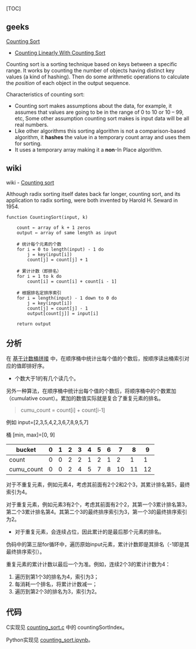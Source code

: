 
[TOC]

## geeks

[Counting Sort](https://www.geeksforgeeks.org/counting-sort/)

- [Counting Linearly With Counting Sort](https://medium.com/basecs/counting-linearly-with-counting-sort-cd8516ae09b3)

Counting sort is a sorting technique based on keys between a specific range. It works by counting the number of objects having distinct key values (a kind of hashing). Then do some arithmetic operations to calculate the *position* of each object in the output sequence. 

Characteristics of counting sort:

- Counting sort makes assumptions about the data, for example, it assumes that values are going to be in the range of 0 to 10 or 10 – 99, etc, Some other assumption counting sort makes is input data will be all real numbers.
- Like other algorithms this sorting algorithm is not a comparison-based algorithm, it **hashes** the value in a temporary count array and uses them for sorting.
- It uses a temporary array making it a **non**-In Place algorithm.

## wiki

wiki - [Counting sort](https://en.wikipedia.org/wiki/Counting_sort)

Although radix sorting itself dates back far longer, counting sort, and its application to radix sorting, were both invented by Harold H. Seward in 1954.

```Pseudocode
function CountingSort(input, k)
    
    count ← array of k + 1 zeros
    output ← array of same length as input
    
    # 统计每个元素的个数
    for i = 0 to length(input) - 1 do
        j = key(input[i])
        count[j] = count[j] + 1

    # 累计计数（即排名）
    for i = 1 to k do
        count[i] = count[i] + count[i - 1]

    # 根据排名定排序索引
    for i = length(input) - 1 down to 0 do
        j = key(input[i])
        count[j] = count[j] - 1
        output[count[j]] = input[i]

    return output
```

## 分析

在 [基于计数桶拼接](./1.2-%E5%9F%BA%E4%BA%8E%E8%AE%A1%E6%95%B0%E6%A1%B6%E6%8B%BC%E6%8E%A5.md) 中，在顺序桶中统计出每个值的个数后，按顺序读出桶索引对应的值即排好序。

- 个数大于1的有几个读几个。

另外一种算法，在顺序桶中统计出每个值的个数后，将顺序桶中的个数累加（cumulative count）。累加的数值实际就是复合了重复元素的排名。

> cumu_count = count[i] + count[i-1]

例如 input=[2,3,5,4,2,3,6,7,8,9,5,7]

桶 [min, max]=[0, 9]

bucket     | 0 | 1 | 2 | 3 | 4 | 5 | 6 | 7 | 8 | 9 | 
-----------|---|---|---|---|---|---|---|---|---|----
count      | 0 | 0 | 2 | 2 | 1 | 2 | 1 | 2 | 1 | 1
cumu_count | 0 | 0 | 2 | 4 | 5 | 7 | 8 | 10 | 11 | 12

对于不重复元素，例如元素4，考虑其前面有2个2和2个3，其累计排名第5，最终索引为4。

对于重复元素，例如元素3有2个，考虑其前面有2个2，其第一个3累计排名第3，第二个3累计排名第4。其第二个3的最终排序索引为3，第一个3的最终排序索引为2。

- 对于重复元素，会连续占位，因此累计的是最后那个元素的排名。

伪码中的第三层for循环中，遍历原始input元素，累计计数即是其排名（-1即是其最终排序索引）。

重复元素的累计计数以最后一个为准。例如，连续2个3的累计计数为4：

1. 遍历到第1个3的排名为4，索引为3；
2. 每消耗一个排名，将累计计数减一；
3. 遍历到第2个3的排名为3，索引为2。

## 代码

C实现见 [counting_sort.c](./counting_sort.c) 中的 countingSortIndex。

Python实现见 [counting_sort.ipynb](./counting_sort.ipynb)。
